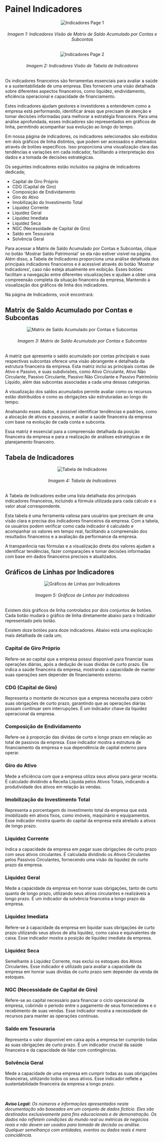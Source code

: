 # Painel Indicadores

<p><div align="center">
  <img src="../../assets/con/con_i_page1.png" alt="Indicadores Page 1">
  <h6>Imagem 1: Indicadores Visão de Matrix de Saldo Acumulado por Contas e Subcontas</h6>
  <img src="../../assets/con/con_i_page2.png" alt="Indicadores Page 2">
  <h6>Imagem 2: Indicadores Visão de Tabela de Indicadores</h6>
</div></p>

Os indicadores financeiros são ferramentas essenciais para avaliar a saúde e a sustentabilidade de uma empresa. Eles fornecem uma visão detalhada sobre diferentes aspectos financeiros, como liquidez, endividamento, eficiência operacional e capacidade de financiamento. 

Estes indicadores ajudam gestores e investidores a entenderem como a empresa está performando, identificar áreas que precisam de atenção e tomar decisões informadas para melhorar a estratégia financeira. Para uma análise aprofundada, esses indicadores são representados em gráficos de linha, permitindo acompanhar sua evolução ao longo do tempo. 

Em nossa página de indicadores, os indicadores selecionados são exibidos em dois gráficos de linha distintos, que podem ser acessados e alternados através de botões específicos. Isso proporciona uma visualização clara das tendências e variações em cada indicador, facilitando a interpretação dos dados e a tomada de decisões estratégicas.

Os seguintes indicadores estão incluídos na página de indicadores dedicada;

-	Capital de Giro Próprio
- CDG (Capital de Giro)
- Composição de Endividamento
- Giro do Ativo
- Imobilização do Investimento Total
- Liquidez Corrente
- Liquidez Geral
- Liquidez Imediata
- Liquidez Seca
- NGC (Necessidade de Capital de Giro)
- Saldo em Tesouraria
- Solvência Geral

Para acessar a Matrix de Saldo Acumulado por Contas e Subcontas, clique no botão 'Mostrar Saldo Patrimonial' se ela não estiver visível na página. Além disso, a Tabela de Indicadores proporciona uma análise detalhada dos principais indicadores financeiros e é acessível através do botão 'Mostrar Indicadores', caso não esteja atualmente em exibição. Esses botões facilitam a navegação entre diferentes visualizações e ajudam a obter uma compreensão completa da situação financeira da empresa, Mantendo a visualização dos gráficos de linha dos indicadores.

Na página de Indicadores, você encontrará:

## Matrix de Saldo Acumulado por Contas e Subcontas

<div align="center">
  <img src="../../assets/con/con_i_contas.png" alt="Matrix de Saldo Acumulado por Contas e Subcontas">
  <h6>Imagem 3: Matrix de Saldo Acumulado por Contas e Subcontas</h6>
</div>

A matriz que apresenta o saldo acumulado por contas principais e suas respectivas subcontas oferece uma visão abrangente e detalhada da estrutura financeira da empresa. Esta matriz inclui as principais contas de Ativo e Passivo, e suas subdivisões, como Ativo Circulante, Ativo Não Circulante, Passivo Circulante, Passivo Não Circulante e Passivo Patrimônio Líquido, além das subcontas associadas a cada uma dessas categorias. 

A visualização dos saldos acumulados permite avaliar como os recursos estão distribuídos e como as obrigações são estruturadas ao longo do tempo. 

Analisando esses dados, é possível identificar tendências e padrões, como a alocação de ativos e passivos, e avaliar a saúde financeira da empresa com base na evolução de cada conta e subconta. 

Essa matriz é essencial para a compreensão detalhada da posição financeira da empresa e para a realização de análises estratégicas e de planejamento financeiro.

## Tabela de Indicadores

<div align="center">
  <img src="../../assets/con/con_i_tabela.png" alt="Tabela de Indicadores">
  <h6>Imagem 4: Tabela de Indicadores</h6>
</div>

A Tabela de Indicadores exibe uma lista detalhada dos principais indicadores financeiros, incluindo a fórmula utilizada para cada cálculo e o valor atual correspondente. 

Esta tabela é uma ferramenta valiosa para usuários que precisam de uma visão clara e precisa dos indicadores financeiros da empresa. Com a tabela, os usuários podem verificar como cada indicador é calculado e acompanhar os valores em tempo real, facilitando a compreensão dos resultados financeiros e a avaliação da performance da empresa. 

A transparência nas fórmulas e a visualização direta dos valores ajudam a identificar tendências, fazer comparações e tomar decisões informadas com base em dados financeiros precisos e atualizados.

## Gráficos de Linhas por Indicadores

<div align="center">
  <img src="../../assets/con/con_i_indicadores.png" alt="Gráficos de Linhas por Indicadores">
  <h6>Imagem 5: Gráficos de Linhas por Indicadores</h6>
</div>

Existem dois gráficos de linha controlados por dois conjuntos de botões. Cada botão mudará o gráfico de linha diretamente abaixo para o Indicador representado pelo botão.

Existem doze botões para doze indicadores. Abaixo está uma explicação mais detalhada de cada um;

### Capital de Giro Próprio
Refere-se ao capital que a empresa possui disponível para financiar suas operações diárias, após a dedução de suas dívidas de curto prazo. Ele indica a saúde financeira da empresa, mostrando a capacidade de manter suas operações sem depender de financiamento externo.
### CDG (Capital de Giro)
Representa o montante de recursos que a empresa necessita para cobrir suas obrigações de curto prazo, garantindo que as operações diárias possam continuar sem interrupções. É um indicador chave da liquidez operacional da empresa.
### Composição de Endividamento
Refere-se à proporção das dívidas de curto e longo prazo em relação ao total de passivos da empresa. Esse indicador mostra a estrutura de financiamento da empresa e sua dependência de capital externo para operar.
### Giro do Ativo
Mede a eficiência com que a empresa utiliza seus ativos para gerar receita. É calculado dividindo a Receita Líquida pelos Ativos Totais, indicando a produtividade dos ativos em relação às vendas.
### Imobilização do Investimento Total
Representa a porcentagem do investimento total da empresa que está imobilizado em ativos fixos, como imóveis, maquinário e equipamentos. Esse indicador mostra quanto do capital da empresa está atrelado a ativos de longo prazo.
### Liquidez Corrente
Indica a capacidade da empresa em pagar suas obrigações de curto prazo com seus ativos circulantes. É calculada dividindo os Ativos Circulantes pelos Passivos Circulantes, fornecendo uma visão da liquidez de curto prazo da empresa.
### Liquidez Geral
Mede a capacidade da empresa em honrar suas obrigações, tanto de curto quanto de longo prazo, utilizando seus ativos circulantes e realizáveis a longo prazo. É um indicador da solvência financeira a longo prazo da empresa.
### Liquidez Imediata
Refere-se à capacidade da empresa em liquidar suas obrigações de curto prazo utilizando seus ativos de alta liquidez, como caixa e equivalentes de caixa. Esse indicador mostra a posição de liquidez imediata da empresa.
### Liquidez Seca
Semelhante à Liquidez Corrente, mas exclui os estoques dos Ativos Circulantes. Esse indicador é utilizado para avaliar a capacidade da empresa em honrar suas dívidas de curto prazo sem depender da venda de estoques.
### NGC (Necessidade de Capital de Giro)
Refere-se ao capital necessário para financiar o ciclo operacional da empresa, cobrindo o período entre o pagamento de seus fornecedores e o recebimento de suas vendas. Esse indicador mostra a necessidade de recursos para manter as operações contínuas.
### Saldo em Tesouraria
Representa o valor disponível em caixa após a empresa ter cumprido todas as suas obrigações de curto prazo. É um indicador crucial da saúde financeira e da capacidade de lidar com contingências.
### Solvência Geral
Mede a capacidade de uma empresa em cumprir todas as suas obrigações financeiras, utilizando todos os seus ativos. Esse indicador reflete a sustentabilidade financeira da empresa a longo prazo.


<br><br>
***Aviso Legal:** Os números e informações apresentados nesta documentação são baseados em um conjunto de dados fictício. Eles são destinados exclusivamente para fins educacionais e de demonstração. Os dados não refletem condições do mundo real ou métricas de negócios reais e não devem ser usados ​​para tomada de decisão ou análise. Qualquer semelhança com entidades, eventos ou dados reais é mera coincidência.*
